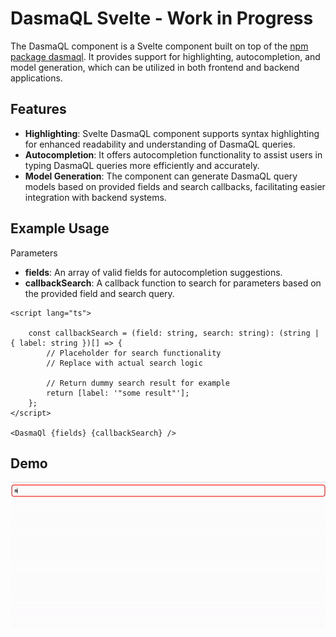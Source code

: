 # DasmaQL Svelte - Work in Progress

The DasmaQL component is a Svelte component built on top of the [npm package dasmaql](https://www.npmjs.com/package/dasmaql). It provides support for highlighting, autocompletion, and model generation, which can be utilized in both frontend and backend applications.

## Features

- **Highlighting**: Svelte DasmaQL component supports syntax highlighting for enhanced readability and understanding of DasmaQL queries.
- **Autocompletion**: It offers autocompletion functionality to assist users in typing DasmaQL queries more efficiently and accurately.
- **Model Generation**: The component can generate DasmaQL query models based on provided fields and search callbacks, facilitating easier integration with backend systems.

## Example Usage

Parameters

- **fields**: An array of valid fields for autocompletion suggestions.
- **callbackSearch**: A callback function to search for parameters based on the provided field and search query.

```svelte
<script lang="ts">

    const callbackSearch = (field: string, search: string): (string | { label: string })[] => {
        // Placeholder for search functionality
        // Replace with actual search logic
    
        // Return dummy search result for example
        return [label: '"some result"'];
    };
</script>

<DasmaQl {fields} {callbackSearch} />
```

## Demo

![Demo](demo-animation.gif)
